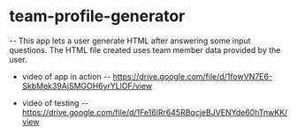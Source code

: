 # team-profile-generator

-- This app lets a user generate HTML after answering some input questions. The HTML file created uses team member data provided by the user.

- video of app in action -- https://drive.google.com/file/d/1fowVN7E6-SkbMek39AjSMGOH6yrYLlOF/view

- video of testing -- https://drive.google.com/file/d/1Fe16lRr645RBqcjeBJVENYde60hTnwKK/view

